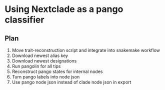 # Using Nextclade as a pango classifier

## Plan

1. Move trait-reconstruction script and integrate into snakemake workflow
1. Download newest alias key
1. Download newest designations
1. Run pangolin for all tips
1. Reconstruct pango states for internal nodes
1. Turn pango labels into node json
1. Use pango node json instead of clade node json in export
